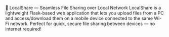 📁 LocalShare — Seamless File Sharing over Local Network LocalShare is a lightweight Flask-based web application that lets you upload files from a PC and access/download them on a mobile device connected to the same Wi-Fi network. Perfect for quick, secure file sharing between devices — no internet required!


